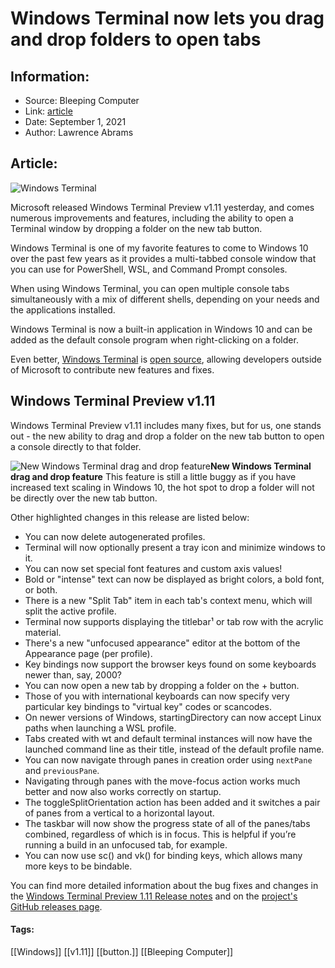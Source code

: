 # Windows Terminal now lets you drag and drop folders to open tabs
### 

## Information:
+ Source: Bleeping Computer
+ Link: [article](https://www.bleepingcomputer.com/news/microsoft/windows-terminal-now-lets-you-drag-and-drop-folders-to-open-tabs/)
+ Date: September 1, 2021
+ Author: Lawrence Abrams


## Article:
![Windows Terminal](https://www.bleepstatic.com/content/hl-images/2020/09/22/windows-terminal-menu.jpg)


Microsoft released Windows Terminal Preview v1.11 yesterday, and comes numerous improvements and features, including the ability to open a Terminal window by dropping a folder on the new tab button.


Windows Terminal is one of my favorite features to come to Windows 10 over the past few years as it provides a multi-tabbed console window that you can use for PowerShell, WSL, and Command Prompt consoles.


When using Windows Terminal, you can open multiple console tabs simultaneously with a mix of different shells, depending on your needs and the applications installed.


Windows Terminal is now a built-in application in Windows 10 and can be added as the default console program when right-clicking on a folder.


Even better, [Windows Terminal](https://www.microsoft.com/en-us/p/windows-terminal-preview/9n8g5rfz9xk3?rtc=1&activetab=pivot:overviewtab) is [open source](https://github.com/microsoft/terminal/), allowing developers outside of Microsoft to contribute new features and fixes.


Windows Terminal Preview v1.11
------------------------------


Windows Terminal Preview v1.11 includes many fixes, but for us, one stands out - the new ability to drag and drop a folder on the new tab button to open a console directly to that folder.



![New Windows Terminal drag and drop feature](https://www.bleepstatic.com/images/news/Microsoft/w/windows-terminal/v1.11/windows-terminal-drag-and-drop.gif)**New Windows Terminal drag and drop feature**
This feature is still a little buggy as if you have increased text scaling in Windows 10, the hot spot to drop a folder will not be directly over the new tab button.


Other highlighted changes in this release are listed below:


* You can now delete autogenerated profiles.
* Terminal will now optionally present a tray icon and minimize windows to it.
* You can now set special font features and custom axis values!
* Bold or "intense" text can now be displayed as bright colors, a bold font, or both.
* There is a new "Split Tab" item in each tab's context menu, which will split the active profile.
* Terminal now supports displaying the titlebar¹ or tab row with the acrylic material.
* There's a new "unfocused appearance" editor at the bottom of the Appearance page (per profile).
* Key bindings now support the browser keys found on some keyboards newer than, say, 2000?
* You can now open a new tab by dropping a folder on the + button.
* Those of you with international keyboards can now specify very particular key bindings to "virtual key" codes or scancodes.
* On newer versions of Windows, startingDirectory can now accept Linux paths when launching a WSL profile.
* Tabs created with wt and default terminal instances will now have the launched command line as their title, instead of the default profile name.
* You can now navigate through panes in creation order using `nextPane` and `previousPane`.
* Navigating through panes with the move-focus action works much better and now also works correctly on startup.
* The toggleSplitOrientation action has been added and it switches a pair of panes from a vertical to a horizontal layout.
* The taskbar will now show the progress state of all of the panes/tabs combined, regardless of which is in focus. This is helpful if you’re running a build in an unfocused tab, for example.
* You can now use sc() and vk() for binding keys, which allows many more keys to be bindable.


You can find more detailed information about the bug fixes and changes in the [Windows Terminal Preview 1.11 Release notes](https://devblogs.microsoft.com/commandline/windows-terminal-preview-1-11-release/) and on the [project's GitHub releases page](https://github.com/microsoft/terminal/releases).




#### Tags:
[[Windows]] [[v1.11]] [[button.]] [[Bleeping Computer]]
